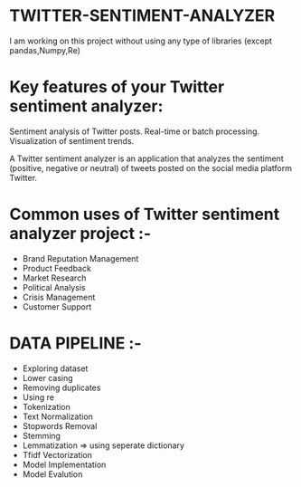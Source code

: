# TWITTER-SENTIMENT-ANALYZER
I am working on this project without using any type of libraries
(except pandas,Numpy,Re)

# Key features of your Twitter sentiment analyzer: 

Sentiment analysis of Twitter posts.
Real-time or batch processing.
Visualization of sentiment trends.

A Twitter sentiment analyzer is an application that analyzes the sentiment (positive, negative or neutral) of tweets posted on the social media platform Twitter.<br>
# Common uses of Twitter sentiment analyzer project :-

* Brand Reputation Management 
* Product Feedback
* Market Research
* Political Analysis 
* Crisis Management
* Customer Support

# DATA PIPELINE :-

* Exploring dataset
* Lower casing
* Removing duplicates
* Using re
* Tokenization
* Text Normalization
* Stopwords Removal
* Stemming
* Lemmatization =>    using seperate dictionary 
* Tfidf Vectorization
* Model Implementation
* Model Evalution
